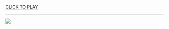 
<a href="https://premium76.site?title=unblocked_games_pls&ref=13M">CLICK TO PLAY</a></h3>
<hr>

<a href="https://premium76.site?title=unblocked_games_pls&ref=13M"><img src="https://clearcache.store/games.png"></a>


